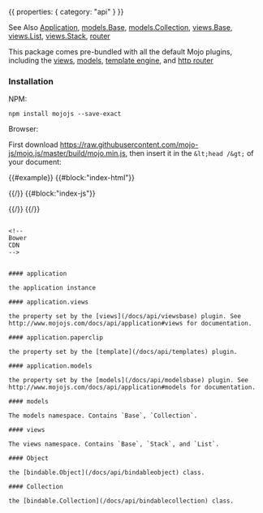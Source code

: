 {{
  properties: {
    category: "api"
  }
}}

See Also [Application](/docs/api/application), [models.Base](/docs/api/modelsbase), [models.Collection](/docs/api/modelscollection), [views.Base](/docs/api/viewsbase), [views.List](/docs/api/viewslist), [views.Stack](/docs/api/viewsstack), [router](/docs/api/router) <br />


This package comes pre-bundled with all the default Mojo plugins, including the [views](/docs/api/viewsbase), [models](/docs/api/viewsbase), [template engine](/docs/api/templates), and [http router](/docs/api/viewsbase)


### Installation

NPM:

```
npm install mojojs --save-exact
```

Browser:

First download https://raw.githubusercontent.com/mojo-js/mojo.js/master/build/mojo.min.js, then insert it in the `&lt;head /&gt;` of your document:

<!-- 
TODO: parse HTML from index.js, and display script (fake it). 
need to make IDE return strings  for unknown files
-->

{{#example}}
{{#block:"index-html"}}
<!--
<html>
  <head>
    <script type="text/javascript" src="./mojo.min.js"></script>
    <script type="text/javascript">
      var view = new mojo.Base({
        name: "World"
        paper: "Hello {{name}}!"
      });
      $(document).ready(function () {
        document.body.appendChild(view.render());
      });
    </script>
  </head>
  <body>
  </body>
</html>
-->
{{/}}
{{#block:"index-js"}}
<!--
console.log("no preview available");
-->
{{/}}
{{/}}
```

<!--
Bower
CDN
-->


#### application

the application instance

#### application.views

the property set by the [views](/docs/api/viewsbase) plugin. See http://www.mojojs.com/docs/api/application#views for documentation.

#### application.paperclip

the property set by the [template](/docs/api/templates) plugin. 

#### application.models

the property set by the [models](/docs/api/modelsbase) plugin. See http://www.mojojs.com/docs/api/application#models for documentation. 

#### models

The models namespace. Contains `Base`, `Collection`.

#### views

The views namespace. Contains `Base`, `Stack`, and `List`.

#### Object

the [bindable.Object](/docs/api/bindableobject) class.

#### Collection

the [bindable.Collection](/docs/api/bindablecollection) class.